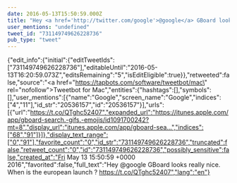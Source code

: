 ```yaml
---
date: 2016-05-13T15:50:59.000Z
title: "Hey <a href='http://twitter.com/google'>@google</a> GBoard looks really nice. When is the european launch ? https://t.co/QTghc52407″"
user_mentions: "undefined"
tweet_id: "731149749626228736"
pub_type: "tweet"
---
```

{"edit_info":{"initial":{"editTweetIds":["731149749626228736"],"editableUntil":"2016-05-13T16:20:59.073Z","editsRemaining":"5","isEditEligible":true}},"retweeted":false,"source":"<a href=\"https://tapbots.com/software/tweetbot/mac\" rel=\"nofollow\">Tweetbot for Mac</a>","entities":{"hashtags":[],"symbols":[],"user_mentions":[{"name":"Google","screen_name":"Google","indices":["4","11"],"id_str":"20536157","id":"20536157"}],"urls":[{"url":"https://t.co/QTghc52407","expanded_url":"https://itunes.apple.com/app/gboard-search.-gifs.-emojis/id1091700242?mt=8","display_url":"itunes.apple.com/app/gboard-sea…","indices":["68","91"]}]},"display_text_range":["0","91"],"favorite_count":"0","id_str":"731149749626228736","truncated":false,"retweet_count":"0","id":"731149749626228736","possibly_sensitive":false,"created_at":"Fri May 13 15:50:59 +0000 2016","favorited":false,"full_text":"Hey @google GBoard looks really nice. When is the european launch ? https://t.co/QTghc52407","lang":"en"}
